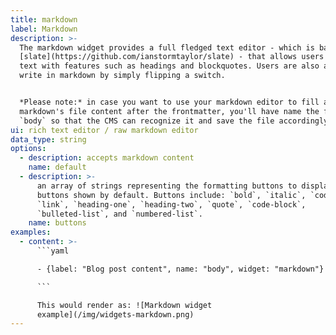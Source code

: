 ```yaml
---
title: markdown
label: Markdown
description: >-
  The markdown widget provides a full fledged text editor - which is based on
  [slate](https://github.com/ianstormtaylor/slate) - that allows users to format
  text with features such as headings and blockquotes. Users are also allowed to
  write in markdown by simply flipping a switch.


  *Please note:* in case you want to use your markdown editor to fill a
  markdown's file content after the frontmatter, you'll have name the field as
  `body` so that the CMS can recognize it and save the file accordingly.
ui: rich text editor / raw markdown editor
data_type: string
options:
  - description: accepts markdown content
    name: default
  - description: >-
      an array of strings representing the formatting buttons to display, all
      buttons shown by default. Buttons include: `bold`, `italic`, `code`,
      `link`, `heading-one`, `heading-two`, `quote`, `code-block`,
      `bulleted-list`, and `numbered-list`.
    name: buttons
examples:
  - content: >-
      ```yaml

      - {label: "Blog post content", name: "body", widget: "markdown"}

      ```

      This would render as: ![Markdown widget
      example](/img/widgets-markdown.png)
---
```


